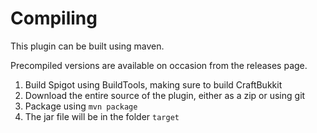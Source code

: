# Compiling

This plugin can be built using maven.

Precompiled versions are available on occasion from the releases page.

1. Build Spigot using BuildTools, making sure to build CraftBukkit
2. Download the entire source of the plugin, either as a zip or using git
3. Package using `mvn package`
4. The jar file will be in the folder `target`
